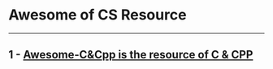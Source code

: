 # Awesome of CS Resource

---
## 1 - [Awesome-C&Cpp is the resource of C & CPP](https://github.com/yaowenwu/CS-Notes/blob/master/Awesome-CS/Awesome-C%26Cpp.md)